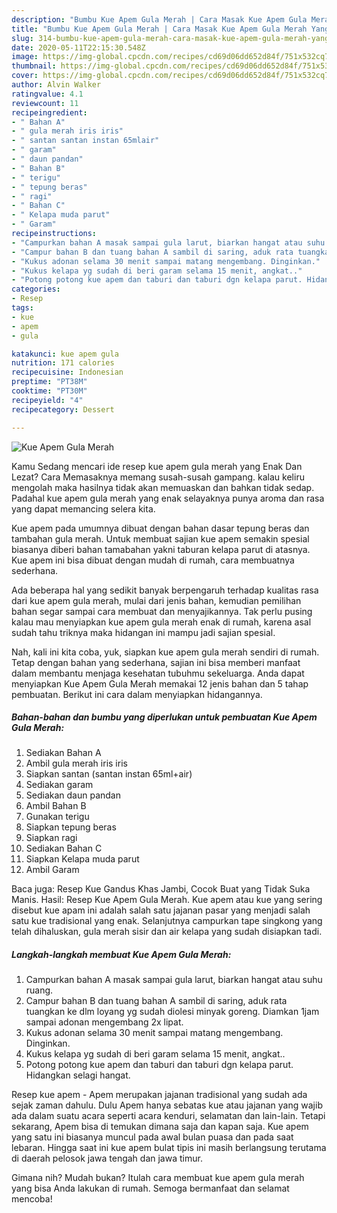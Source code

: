 ```yaml
---
description: "Bumbu Kue Apem Gula Merah | Cara Masak Kue Apem Gula Merah Yang Mudah Dan Praktis"
title: "Bumbu Kue Apem Gula Merah | Cara Masak Kue Apem Gula Merah Yang Mudah Dan Praktis"
slug: 314-bumbu-kue-apem-gula-merah-cara-masak-kue-apem-gula-merah-yang-mudah-dan-praktis
date: 2020-05-11T22:15:30.548Z
image: https://img-global.cpcdn.com/recipes/cd69d06dd652d84f/751x532cq70/kue-apem-gula-merah-foto-resep-utama.jpg
thumbnail: https://img-global.cpcdn.com/recipes/cd69d06dd652d84f/751x532cq70/kue-apem-gula-merah-foto-resep-utama.jpg
cover: https://img-global.cpcdn.com/recipes/cd69d06dd652d84f/751x532cq70/kue-apem-gula-merah-foto-resep-utama.jpg
author: Alvin Walker
ratingvalue: 4.1
reviewcount: 11
recipeingredient:
- " Bahan A"
- " gula merah iris iris"
- " santan santan instan 65mlair"
- " garam"
- " daun pandan"
- " Bahan B"
- " terigu"
- " tepung beras"
- " ragi"
- " Bahan C"
- " Kelapa muda parut"
- " Garam"
recipeinstructions:
- "Campurkan bahan A masak sampai gula larut, biarkan hangat atau suhu ruang."
- "Campur bahan B dan tuang bahan A sambil di saring, aduk rata tuangkan ke dlm loyang yg sudah diolesi minyak goreng. Diamkan 1jam sampai adonan mengembang 2x lipat."
- "Kukus adonan selama 30 menit sampai matang mengembang. Dinginkan."
- "Kukus kelapa yg sudah di beri garam selama 15 menit, angkat.."
- "Potong potong kue apem dan taburi dan taburi dgn kelapa parut. Hidangkan selagi hangat."
categories:
- Resep
tags:
- kue
- apem
- gula

katakunci: kue apem gula 
nutrition: 171 calories
recipecuisine: Indonesian
preptime: "PT38M"
cooktime: "PT30M"
recipeyield: "4"
recipecategory: Dessert

---
```



![Kue Apem Gula Merah](https://img-global.cpcdn.com/recipes/cd69d06dd652d84f/751x532cq70/kue-apem-gula-merah-foto-resep-utama.jpg)

Kamu Sedang mencari ide resep kue apem gula merah yang Enak Dan Lezat? Cara Memasaknya memang susah-susah gampang. kalau keliru mengolah maka hasilnya tidak akan memuaskan dan bahkan tidak sedap. Padahal kue apem gula merah yang enak selayaknya punya aroma dan rasa yang dapat memancing selera kita.

Kue apem pada umumnya dibuat dengan bahan dasar tepung beras dan tambahan gula merah. Untuk membuat sajian kue apem semakin spesial biasanya diberi bahan tamabahan yakni taburan kelapa parut di atasnya. Kue apem ini bisa dibuat dengan mudah di rumah, cara membuatnya sederhana.

Ada beberapa hal yang sedikit banyak berpengaruh terhadap kualitas rasa dari kue apem gula merah, mulai dari jenis bahan, kemudian pemilihan bahan segar sampai cara membuat dan menyajikannya. Tak perlu pusing kalau mau menyiapkan kue apem gula merah enak di rumah, karena asal sudah tahu triknya maka hidangan ini mampu jadi sajian spesial.


Nah, kali ini kita coba, yuk, siapkan kue apem gula merah sendiri di rumah. Tetap dengan bahan yang sederhana, sajian ini bisa memberi manfaat dalam membantu menjaga kesehatan tubuhmu sekeluarga. Anda dapat menyiapkan Kue Apem Gula Merah memakai 12 jenis bahan dan 5 tahap pembuatan. Berikut ini cara dalam menyiapkan hidangannya.

<!--inarticleads1-->

##### Bahan-bahan dan bumbu yang diperlukan untuk pembuatan Kue Apem Gula Merah:

1. Sediakan  Bahan A
1. Ambil  gula merah iris iris
1. Siapkan  santan (santan instan 65ml+air)
1. Sediakan  garam
1. Sediakan  daun pandan
1. Ambil  Bahan B
1. Gunakan  terigu
1. Siapkan  tepung beras
1. Siapkan  ragi
1. Sediakan  Bahan C
1. Siapkan  Kelapa muda parut
1. Ambil  Garam


Baca juga: Resep Kue Gandus Khas Jambi, Cocok Buat yang Tidak Suka Manis. Hasil: Resep Kue Apem Gula Merah. Kue apem atau kue yang sering disebut kue apam ini adalah salah satu jajanan pasar yang menjadi salah satu kue tradisional yang enak. Selanjutnya campurkan tape singkong yang telah dihaluskan, gula merah sisir dan air kelapa yang sudah disiapkan tadi. 

<!--inarticleads2-->

##### Langkah-langkah membuat Kue Apem Gula Merah:

1. Campurkan bahan A masak sampai gula larut, biarkan hangat atau suhu ruang.
1. Campur bahan B dan tuang bahan A sambil di saring, aduk rata tuangkan ke dlm loyang yg sudah diolesi minyak goreng. Diamkan 1jam sampai adonan mengembang 2x lipat.
1. Kukus adonan selama 30 menit sampai matang mengembang. Dinginkan.
1. Kukus kelapa yg sudah di beri garam selama 15 menit, angkat..
1. Potong potong kue apem dan taburi dan taburi dgn kelapa parut. Hidangkan selagi hangat.


Resep kue apem - Apem merupakan jajanan tradisional yang sudah ada sejak zaman dahulu. Dulu Apem hanya sebatas kue atau jajanan yang wajib ada dalam suatu acara seperti acara kenduri, selamatan dan lain-lain. Tetapi sekarang, Apem bisa di temukan dimana saja dan kapan saja. Kue apem yang satu ini biasanya muncul pada awal bulan puasa dan pada saat lebaran. Hingga saat ini kue apem bulat tipis ini masih berlangsung terutama di daerah pelosok jawa tengah dan jawa timur. 

Gimana nih? Mudah bukan? Itulah cara membuat kue apem gula merah yang bisa Anda lakukan di rumah. Semoga bermanfaat dan selamat mencoba!

